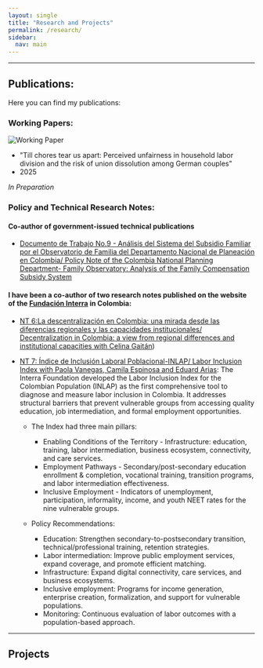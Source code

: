 ```yaml
---
layout: single
title: "Research and Projects"
permalink: /research/
sidebar:
  nav: main
---
```


---

## Publications:

Here you can find my publications: 

### Working Papers:

![Working Paper](https://img.shields.io/badge/Working%20Paper-blue)

+ "Till chores tear us apart: Perceived unfairness in household labor division and the risk of union dissolution among German couples"
+  2025
  
_In Preparation_


### Policy and Technical Research Notes:

#### Co-author of government-issued technical publications

+ [Documento de Trabajo No.9 - Análisis del Sistema del Subsidio Familiar por el Observatorio de Familia del Departamento Nacional de Planeación en Colombia/ Policy Note of the Colombia National Planning Department- Family Observatory: Analysis of the Family Compensation Subsidy System](https://observatoriodefamilia.dnp.gov.co/Documents/Documentos%20de%20trabajo/Documento%20de%20trabajo%209.pdf)

#### I have been a co-author of two research notes published on the website of the [Fundación Interra](https://fundacioninterra.org/) in Colombia: 

+ [NT 6:La descentralización en Colombia: una mirada desde las diferencias regionales y las capacidades institucionales/ Decentralization in Colombia: a view from regional differences and institutional capacities with Celina Gaitán](https://publicaciones.fundacioninterra.org/documentos_interra/nt-6-la-descentralizacion-en-colombia-una-mirada-desde-las-diferencias-regionales-y-las-capacidades-institucionales/))

+ [NT 7: Índice de Inclusión Laboral Poblacional-INLAP/ Labor Inclusion Index with Paola Vanegas, Camila Espinosa and Eduard Arias](https://publicaciones.fundacioninterra.org/documentos_interra/nt-7-indice-de-inclusion-laboral-poblacional-inlap-2/): The Interra Foundation developed the Labor Inclusion Index for the Colombian Population (INLAP) as the first comprehensive tool to diagnose and measure labor inclusion in Colombia. It addresses structural barriers that prevent vulnerable groups from accessing quality education, job intermediation, and formal employment opportunities.

    + The Index had three main pillars: 

         + Enabling Conditions of the Territory - Infrastructure: education, training, labor intermediation, business ecosystem, connectivity, and care services.
         + Employment Pathways - Secondary/post-secondary education enrollment & completion, vocational training, transition programs, and labor intermediation effectiveness.
         + Inclusive Employment - Indicators of unemployment, participation, informality, income, and youth NEET rates for the nine vulnerable groups.

    +  Policy Recommendations:
          + Education: Strengthen secondary-to-postsecondary transition, technical/professional training, retention strategies.
          + Labor intermediation: Improve public employment services, expand coverage, and promote efficient matching.
          + Infrastructure: Expand digital connectivity, care services, and business ecosystems.
          + Inclusive employment: Programs for income generation, enterprise creation, formalization, and support for vulnerable populations.
          + Monitoring: Continuous evaluation of labor outcomes with a population-based approach.
     


---

## Projects

